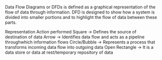 Data Flow Diagrams or DFDs is defined as a graphical representation of the flow of data through information. DFD is designed to show how a system is divided into smaller portions and to highlight the flow of data between these parts.

Representation	Action performed
Square ->	Defines the source of destination of data
Arrow -> Identifies data flow and acts as a pipeline throughwhich information flows
Circle/Bubble ->	Represents a process that transforms incoming data flow into outgoing data
Open Rectangle ->	It is a data store or data at rest/temporary repository of data